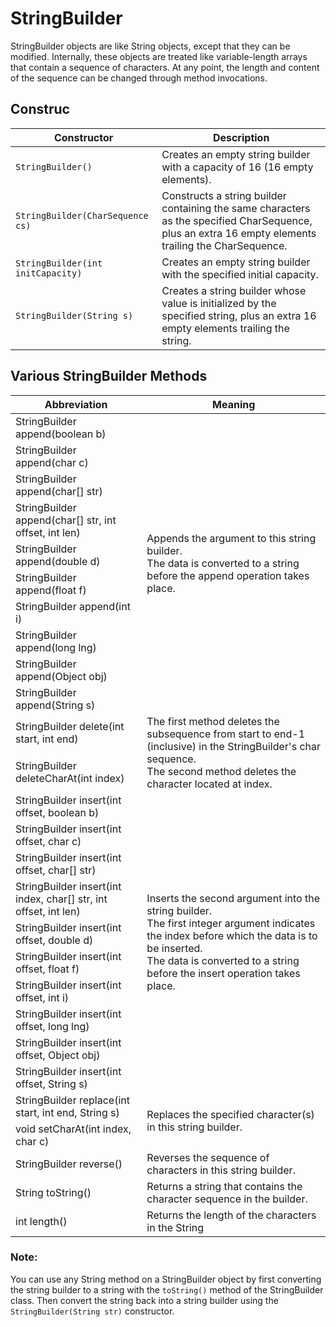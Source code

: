 # StringBuilder
StringBuilder objects are like String objects, except that they can be modified. Internally, these objects are treated like variable-length arrays that contain a sequence of characters. At any point, the length and content of the sequence can be changed through method invocations.

## Construc

|     Constructor |         Description                    |
|----------------------------|------------------------------------|
|     `StringBuilder()`	       |   Creates an empty string builder with a capacity of 16 (16 empty elements).     |
|  `StringBuilder(CharSequence cs)` |     Constructs a string builder containing the same characters as the specified CharSequence, plus an extra 16 empty elements trailing the CharSequence. |
|  `StringBuilder(int initCapacity)`	 |     Creates an empty string builder with the specified initial capacity. |
|  `StringBuilder(String s)`	|  Creates a string builder whose value is initialized by the specified string, plus an extra 16 empty elements trailing the string. |

## Various StringBuilder Methods

<table>
<thead>
  <tr>
    <th>Abbreviation</th>
    <th>Meaning</th>
  </tr>
</thead>
<tbody>
  <tr>
    <td>StringBuilder append(boolean b)<br></td>
    <td rowspan="10">Appends the argument to this string builder. <br>The data is converted to a string before the append operation takes place.<br></td>
  </tr>
  <tr>
    <td>StringBuilder append(char c)</td>
  </tr>
  <tr>
    <td>StringBuilder append(char[] str)</td>
  </tr>
  <tr>
    <td>StringBuilder append(char[] str, int offset, int len)</td>
  </tr>
  <tr>
    <td>StringBuilder append(double d)</td>
  </tr>
  <tr>
    <td>StringBuilder append(float f)</td>
  </tr>
  <tr>
    <td>StringBuilder append(int i)</td>
  </tr>
  <tr>
    <td>StringBuilder append(long lng)</td>
  </tr>
  <tr>
    <td>StringBuilder append(Object obj)</td>
  </tr>
  <tr>
    <td>StringBuilder append(String s)</td>
  </tr>
  <tr>
    <td>StringBuilder delete(int start, int end)</td>
    <td rowspan="2">The first method deletes the subsequence from start to end-1 (inclusive) in the StringBuilder's char sequence. <br>The second method deletes the character located at index.</td>
  </tr>
  <tr>
    <td>StringBuilder deleteCharAt(int index)</td>
  </tr>
  <tr>
    <td>StringBuilder insert(int offset, boolean b)</td>
    <td rowspan="10">Inserts the second argument into the string builder. <br> The first integer argument indicates the index before which the data is to be inserted.<br> The data is converted to a string before the insert operation takes place.</td>
  </tr>
  <tr>
    <td>StringBuilder insert(int offset, char c)</td>
  </tr>
  <tr>
    <td>StringBuilder insert(int offset, char[] str)</td>
  </tr>
  <tr>
    <td>StringBuilder insert(int index, char[] str, int offset, int len)</td>
  </tr>
  <tr>
    <td>StringBuilder insert(int offset, double d)</td>
  </tr>
  <tr>
    <td>StringBuilder insert(int offset, float f)</td>
  </tr>
  <tr>
    <td>StringBuilder insert(int offset, int i)</td>
  </tr>
  <tr>
    <td>StringBuilder insert(int offset, long lng)</td>
  </tr>
  <tr>
    <td>StringBuilder insert(int offset, Object obj)</td>
  </tr>
  <tr>
    <td>StringBuilder insert(int offset, String s)</td>
  </tr>
  <tr>
    <td>StringBuilder replace(int start, int end, String s)</td>
    <td rowspan="2">Replaces the specified character(s) in this string builder.</td>
  </tr>
  <tr>
    <td>void setCharAt(int index, char c)</td>
  </tr>
  <tr>
    <td>StringBuilder reverse()</td>
    <td>Reverses the sequence of characters in this string builder.</td>
  </tr>
  <tr>
    <td>String toString()</td>
    <td>Returns a string that contains the character sequence in the builder.</td>
  </tr>
  <tr>
    <td>int length()</td>
    <td>Returns the length of the characters in the String</td>
  </tr>
</tbody>
</table>

### **Note**: 
You can use any String method on a StringBuilder object by first converting the string builder to a string with the `toString()` method of the StringBuilder class. Then convert the string back into a string builder using the `StringBuilder(String str)` constructor.